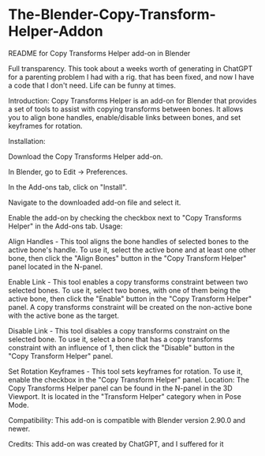 # The-Blender-Copy-Transform-Helper-Addon
README for Copy Transforms Helper add-on in Blender

Full transparency. This took about a weeks worth of generating in ChatGPT for a parenting problem I had with a rig. that has been fixed, and now I have a code that I don't need.
Life can be funny at times.

Introduction:
Copy Transforms Helper is an add-on for Blender that provides a set of tools to assist with copying transforms between bones. It allows you to align bone handles, enable/disable links between bones, and set keyframes for rotation.

Installation:

Download the Copy Transforms Helper add-on.

In Blender, go to Edit -> Preferences.

In the Add-ons tab, click on "Install".

Navigate to the downloaded add-on file and select it.

Enable the add-on by checking the checkbox next to "Copy Transforms Helper" in the Add-ons tab.
Usage:

Align Handles - This tool aligns the bone handles of selected bones to the active bone's handle. To use it, select the active bone and at least one other bone, then click the "Align Bones" button in the "Copy Transform Helper" panel located in the N-panel.

Enable Link - This tool enables a copy transforms constraint between two selected bones. To use it, select two bones, with one of them being the active bone, then click the "Enable" button in the "Copy Transform Helper" panel. A copy transforms constraint will be created on the non-active bone with the active bone as the target.

Disable Link - This tool disables a copy transforms constraint on the selected bone. To use it, select a bone that has a copy transforms constraint with an influence of 1, then click the "Disable" button in the "Copy Transform Helper" panel.

Set Rotation Keyframes - This tool sets keyframes for rotation. To use it, enable the checkbox in the "Copy Transform Helper" panel.
Location:
The Copy Transforms Helper panel can be found in the N-panel in the 3D Viewport. It is located in the "Transform Helper" category when in Pose Mode.

Compatibility:
This add-on is compatible with Blender version 2.90.0 and newer.

Credits:
This add-on was created by ChatGPT, and I suffered for it
